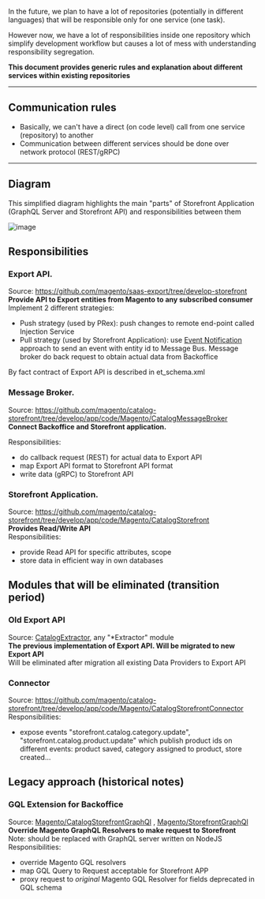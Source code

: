 In the future, we plan to have a lot of repositories (potentially in different languages) that will be responsible only for one service (one task).

However now, we have a lot of responsibilities inside one repository which simplify development workflow but causes a lot of mess with understanding responsibility segregation.

**This document provides generic rules and explanation about different services within existing repositories**

***

## Communication rules
- Basically, we can't have a direct (on code level) call from one service (repository) to another
- Communication between different services should be done over network protocol (REST/gRPC)

***


## Diagram 
This simplified diagram highlights the main "parts" of Storefront Application (GraphQL Server and Storefront API) and responsibilities between them


![image](https://user-images.githubusercontent.com/416649/94712735-7eb33a80-030f-11eb-9244-a8d6349fb8f5.png)


## Responsibilities
### Export API. 
Source: https://github.com/magento/saas-export/tree/develop-storefront   
**Provide API to Export entities from Magento to any subscribed consumer**   
Implement 2 different strategies:   
- Push strategy (used by PRex): push changes to remote end-point called Injection Service
- Pull strategy (used by Storefront Application): use [Event Notification](https://martinfowler.com/articles/201701-event-driven.html) approach to send an event with entity id to Message Bus. Message broker do back request to obtain actual data from Backoffice

By fact contract of Export API is described in et_schema.xml

### Message Broker. 
Source: https://github.com/magento/catalog-storefront/tree/develop/app/code/Magento/CatalogMessageBroker   
**Connect Backoffice and Storefront application.**   

Responsibilities:
- do callback request (REST) for actual data to Export API
- map Export API format to Storefront API format
- write data (gRPC) to Storefront API


### Storefront Application. 
Source: https://github.com/magento/catalog-storefront/tree/develop/app/code/Magento/CatalogStorefront   
**Provides Read/Write API**   
Responsibilities:
- provide Read API for specific attributes, scope
- store data in efficient way in own databases

## Modules that will be eliminated (transition period)

### Old Export API
Source: [CatalogExtractor](https://github.com/magento/catalog-storefront/tree/develop/app/code/Magento/CatalogExtractor), any "*Extractor" module   
**The previous implementation of Export API. Will be migrated to new Export API**   
Will be eliminated after migration all existing Data Providers to Export API

### Connector 
Source: https://github.com/magento/catalog-storefront/tree/develop/app/code/Magento/CatalogStorefrontConnector   
Responsibilities:
- expose events "storefront.catalog.category.update", "storefront.catalog.product.update" which publish product ids on different events: product saved, category assigned to product, store created...

## Legacy approach (historical notes)

### GQL Extension for Backoffice 
Source: [Magento/CatalogStorefrontGraphQl](https://github.com/magento/catalog-storefront/tree/develop/app/code/Magento/CatalogStorefrontGraphQl) , [Magento/StorefrontGraphQl](https://github.com/magento/catalog-storefront/tree/develop/app/code/Magento/StorefrontGraphQl)  
**Override Magento GraphQL Resolvers to make request to Storefront**   
Note: should be replaced with GraphQL server written on NodeJS   
Responsibilities:
- override Magento GQL resolvers
- map GQL Query to Request acceptable for Storefront APP
- proxy request to _original_ Magento GQL Resolver for fields deprecated in GQL schema


